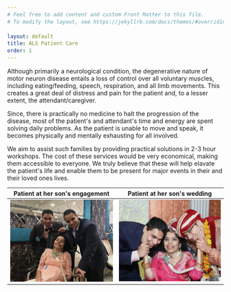 ```yaml
---
# Feel free to add content and custom Front Matter to this file.
# To modify the layout, see https://jekyllrb.com/docs/themes/#overriding-theme-defaults

layout: default
title: ALS Patient Care
order: 1
---
```

<head>
    <link rel="icon" href="/favicon.ico" type="image/x-icon" />
    <link rel="icon" href="favicon.ico" type="image/x-icon" />
    <link rel="icon" href="/favicon.ico" type="image/ico" />
    <link rel="icon" href="favicon.ico" type="image/ico" />
    <link rel="shortcut icon" href="/favicon.ico" type="image/x-icon" />
</head>
Although primarily a neurological condition, the degenerative nature of motor neuron disease entails a loss of control over all voluntary muscles, including eating/feeding, speech, respiration, and all limb movements. This creates a great deal of distress and pain for the patient and, to a lesser extent, the attendant/caregiver.

Since, there is practically no medicine to halt the progression of the disease, most of the patient's and attendant's time and energy are spent solving daily problems. As the patient is unable to move and speak, it becomes physically and mentally exhausting for all involved.

We aim to assist such families by providing practical solutions in 2-3 hour workshops. The cost of these services would be very economical, making them accessible to everyone. We truly believe that these will help elavate the patient's life and enable them to be present for major events in their and their loved ones lives. 



Patient at her son's engagement| Patient at her son's wedding
:---: | :---:
![Image of engagement](/img/engagement.jpeg)| ![Image of wedding](/img/wedding.jpeg)

